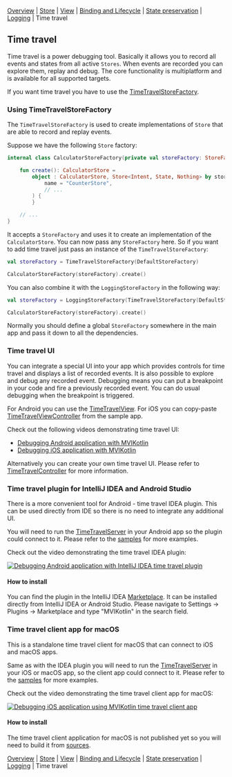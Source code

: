 [Overview](index.md) | [Store](store.md) | [View](view.md) | [Binding and Lifecycle](binding_and_lifecycle.md) | [State preservation](state_preservation.md) | [Logging](logging.md) | Time travel

## Time travel

Time travel is a power debugging tool. Basically it allows you to record all events and states from all active `Stores`. When events are recorded you can explore them, replay and debug. The core functionality is multiplatform and is available for all supported targets.

If you want time travel you have to use the [TimeTravelStoreFactory](https://github.com/arkivanov/MVIKotlin/blob/master/mvikotlin-timetravel/src/commonMain/kotlin/com/arkivanov/mvikotlin/timetravel/store/TimeTravelStoreFactory.kt).

### Using TimeTravelStoreFactory

The `TimeTravelStoreFactory` is used to create implementations of `Store` that are able to record and replay events. 

Suppose we have the following `Store` factory:

```kotlin
internal class CalculatorStoreFactory(private val storeFactory: StoreFactory) {

    fun create(): CalculatorStore =
        object : CalculatorStore, Store<Intent, State, Nothing> by storeFactory.create(
            name = "CounterStore",
            // ...
        ) {
        }

    // ...
}
```

It accepts a `StoreFactory` and uses it to create an implementation of the `CalculatorStore`. You can now pass any `StoreFactory` here. So if you want to add time travel just pass an instance of the `TimeTravelStoreFactory`:

```kotlin
val storeFactory = TimeTravelStoreFactory(DefaultStoreFactory)

CalculatorStoreFactory(storeFactory).create()
```

You can also combine it with the `LoggingStoreFactory` in the following way:

```kotlin
val storeFactory = LoggingStoreFactory(TimeTravelStoreFactory(DefaultStoreFactory))

CalculatorStoreFactory(storeFactory).create()
```

Normally you should define a global `StoreFactory` somewhere in the main app and pass it down to all the dependencies.

### Time travel UI

You can integrate a special UI into your app which provides controls for time travel and displays a list of recorded events. It is also possible to explore and debug any recorded event. Debugging means you can put a breakpoint in your code and fire a previously recorded event. You can do usual debugging when the breakpoint is triggered.

For Android you can use the [TimeTravelView](https://github.com/arkivanov/MVIKotlin/blob/master/mvikotlin-timetravel/src/androidMain/kotlin/com/arkivanov/mvikotlin/timetravel/widget/TimeTravelView.kt).
For iOS you can copy-paste [TimeTravelViewController](https://github.com/arkivanov/MVIKotlin/blob/master/sample/todo-app-ios/todo-app-ios/TimeTravelViewController.swift) from the sample app.

Check out the following videos demonstrating time travel UI: 
- [Debugging Android application with MVIKotlin](https://youtu.be/_bbxR503-u0)
- [Debugging iOS application with MVIKotlin](https://youtu.be/MJCYQzeL-w8)

Alternatively you can create your own time travel UI. Please refer to [TimeTravelController](https://github.com/arkivanov/MVIKotlin/blob/master/mvikotlin-timetravel/src/commonMain/kotlin/com/arkivanov/mvikotlin/timetravel/controller/TimeTravelController.kt) for more information.

### Time travel plugin for IntelliJ IDEA and Android Studio

There is a more convenient tool for Android - time travel IDEA plugin. This can be used directly from IDE so there is no need to integrate any additional UI.

You will need to run the [TimeTravelServer](https://github.com/arkivanov/MVIKotlin/blob/master/mvikotlin-timetravel/src/androidMain/kotlin/com/arkivanov/mvikotlin/timetravel/server/TimeTravelServer.kt) in your Android app so the plugin could connect to it. Please refer to the [samples](https://github.com/arkivanov/MVIKotlin/tree/master/sample/todo-app-android) for more examples.

Check out the video demonstrating the time travel IDEA plugin:

[![Debugging Android application with IntelliJ IDEA time travel plugin](https://img.youtube.com/vi/Tr2ayOcVU34/0.jpg)](https://youtu.be/Tr2ayOcVU34)

#### How to install

You can find the plugin in the IntelliJ IDEA [Marketplace](https://plugins.jetbrains.com/plugin/14241-mvikotlin-time-travel). It can be installed directly from IntelliJ IDEA or Android Studio. Please navigate to Settings -> Plugins -> Marketplace and type "MVIKotlin" in the search field.

### Time travel client app for macOS

This is a standalone time travel client for macOS that can connect to iOS and macOS apps.

Same as with the IDEA plugin you will need to run the [TimeTravelServer](https://github.com/arkivanov/MVIKotlin/blob/master/mvikotlin-timetravel/src/darwinCommonMain/kotlin/com/arkivanov/mvikotlin/timetravel/server/TimeTravelServer.kt) in your iOS or macOS app, so the client app could connect to it. Please refer to the [samples](https://github.com/arkivanov/MVIKotlin/tree/master/sample/todo-app-ios) for more examples.

Check out the video demonstrating the time travel client app for macOS:

[![Debugging iOS application using MVIKotlin time travel client app](https://img.youtube.com/vi/rj6GwA2ZQkk/0.jpg)](https://youtu.be/rj6GwA2ZQkk)

#### How to install

The time travel client application for macOS is not published yet so you will need to build it from [sources](https://github.com/arkivanov/MVIKotlin/blob/master/mvikotlin-timetravel-client/app-macos).

[Overview](index.md) | [Store](store.md) | [View](view.md) | [Binding and Lifecycle](binding_and_lifecycle.md) | [State preservation](state_preservation.md) | [Logging](logging.md) | Time travel
